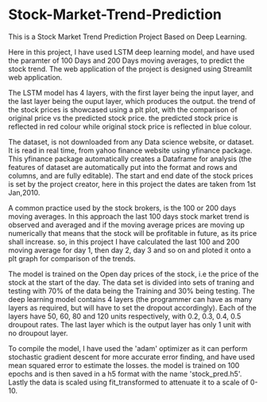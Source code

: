 # Stock-Market-Trend-Prediction
This is a Stock Market Trend Prediction Project Based on Deep Learning.

Here in this project, I have used LSTM deep learning model, and have used the paramter of 100 Days and 200 Days moving averages, to predict the stock trend. The web application of the project is designed using Streamlit web application.

The LSTM model has 4 layers, with the first layer being the input layer, and the last layer being the ouput layer, which produces the output. the trend of the stock prices is showcased using a plt plot, with the comparison of original price vs the predicted stock price. the predicted stock price is reflected in red colour while original stock price is reflected in blue colour. 

The dataset, is not downloaded from any Data science website, or dataset. It is read in real time, from yahoo finance website using yfinance package. This yfinance package automatically creates a Dataframe for analysis (the features of dataset are automatically put into the format and rows and columns, and are fully editable). The start and end date of the stock prices is set by the project creator, here in this project the dates are taken from 1st Jan,2010. 

A common practice used by the stock brokers, is the 100 or 200 days moving averages. In this approach the last 100 days stock market trend is observed and averaged and if the moving average prices are moving up numerically that means that the stock will be profitable in future, as its price shall increase. so, in this project I have calculated the last 100 and 200 moving average for day 1, then day 2, day 3 and so on and ploted it onto a plt graph for comparison of the trends. 

The model is trained on the Open day prices of the stock, i.e the price of the stock at the start of the day. The data set is divided into sets of traning and testing with 70% of the data being the Training and 30% being testing. The deep learning model contains 4 layers (the programmer can have as many layers as required, but will have to set the dropout accordingly). Each of the layers have 50, 60, 80 and 120 units respectively, with 0.2, 0.3, 0.4, 0.5 droupout rates. The last layer which is the output layer has only 1 unit with no droupout layer. 

To compile the model, I have used the 'adam' optimizer as it can perform stochastic gradient descent for more accurate error finding, and have used mean squared error to estimate the losses. the model is trained on 100 epochs and is then saved in a h5 format with the name 'stock_pred.h5'. Lastly the data is scaled using fit_transformed to attenuate it to a scale of 0-10. 
